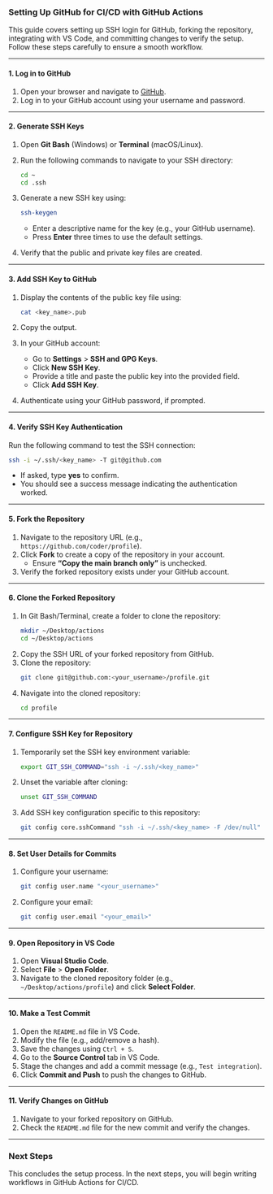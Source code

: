 ### Setting Up GitHub for CI/CD with GitHub Actions  

This guide covers setting up SSH login for GitHub, forking the repository, integrating with VS Code, and committing changes to verify the setup. Follow these steps carefully to ensure a smooth workflow.  

---

#### **1. Log in to GitHub**  
1. Open your browser and navigate to [GitHub](https://github.com).  
2. Log in to your GitHub account using your username and password.  

---

#### **2. Generate SSH Keys**  
1. Open **Git Bash** (Windows) or **Terminal** (macOS/Linux).  
2. Run the following commands to navigate to your SSH directory:  
   ```bash
   cd ~
   cd .ssh
   ```
3. Generate a new SSH key using:  
   ```bash
   ssh-keygen
   ```
   - Enter a descriptive name for the key (e.g., your GitHub username).  
   - Press **Enter** three times to use the default settings.  

4. Verify that the public and private key files are created.  

---

#### **3. Add SSH Key to GitHub**  
1. Display the contents of the public key file using:  
   ```bash
   cat <key_name>.pub
   ```
2. Copy the output.  
3. In your GitHub account:  
   - Go to **Settings** > **SSH and GPG Keys**.  
   - Click **New SSH Key**.  
   - Provide a title and paste the public key into the provided field.  
   - Click **Add SSH Key**.  

4. Authenticate using your GitHub password, if prompted.  

---

#### **4. Verify SSH Key Authentication**  
Run the following command to test the SSH connection:  
```bash
ssh -i ~/.ssh/<key_name> -T git@github.com
```  
- If asked, type **yes** to confirm.  
- You should see a success message indicating the authentication worked.  

---

#### **5. Fork the Repository**  
1. Navigate to the repository URL (e.g., `https://github.com/coder/profile`).  
2. Click **Fork** to create a copy of the repository in your account.  
   - Ensure **“Copy the main branch only”** is unchecked.  
3. Verify the forked repository exists under your GitHub account.  

---

#### **6. Clone the Forked Repository**  
1. In Git Bash/Terminal, create a folder to clone the repository:  
   ```bash
   mkdir ~/Desktop/actions
   cd ~/Desktop/actions
   ```
2. Copy the SSH URL of your forked repository from GitHub.  
3. Clone the repository:  
   ```bash
   git clone git@github.com:<your_username>/profile.git
   ```  
4. Navigate into the cloned repository:  
   ```bash
   cd profile
   ```  

---

#### **7. Configure SSH Key for Repository**  
1. Temporarily set the SSH key environment variable:  
   ```bash
   export GIT_SSH_COMMAND="ssh -i ~/.ssh/<key_name>"
   ```  
2. Unset the variable after cloning:  
   ```bash
   unset GIT_SSH_COMMAND
   ```  
3. Add SSH key configuration specific to this repository:  
   ```bash
   git config core.sshCommand "ssh -i ~/.ssh/<key_name> -F /dev/null"
   ```  

---

#### **8. Set User Details for Commits**  
1. Configure your username:  
   ```bash
   git config user.name "<your_username>"
   ```  
2. Configure your email:  
   ```bash
   git config user.email "<your_email>"
   ```  

---

#### **9. Open Repository in VS Code**  
1. Open **Visual Studio Code**.  
2. Select **File** > **Open Folder**.  
3. Navigate to the cloned repository folder (e.g., `~/Desktop/actions/profile`) and click **Select Folder**.  

---

#### **10. Make a Test Commit**  
1. Open the `README.md` file in VS Code.  
2. Modify the file (e.g., add/remove a hash).  
3. Save the changes using `Ctrl + S`.  
4. Go to the **Source Control** tab in VS Code.  
5. Stage the changes and add a commit message (e.g., `Test integration`).  
6. Click **Commit and Push** to push the changes to GitHub.  

---

#### **11. Verify Changes on GitHub**  
1. Navigate to your forked repository on GitHub.  
2. Check the `README.md` file for the new commit and verify the changes.  

---

### Next Steps  
This concludes the setup process. In the next steps, you will begin writing workflows in GitHub Actions for CI/CD.
